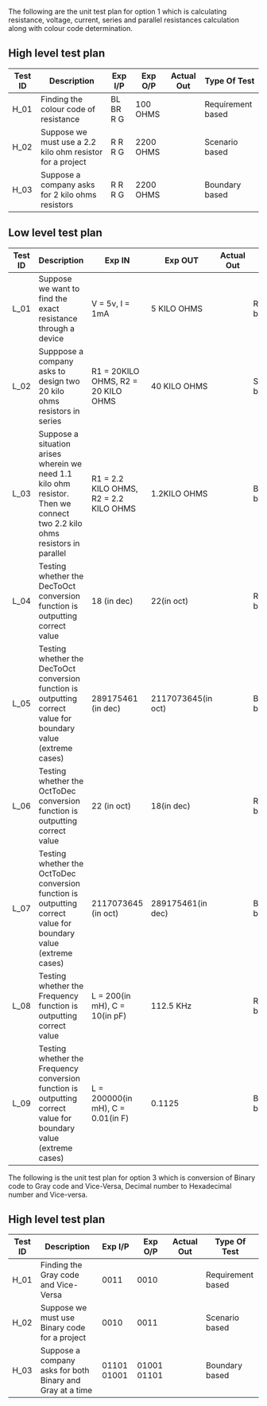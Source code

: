 The following are the unit test plan for option 1 which is calculating resistance, voltage, current, series and parallel resistances calculation along with colour code determination.


##  High level test plan

| **Test ID** | **Description**                                              | **Exp I/P** | **Exp O/P** | **Actual Out** |**Type Of Test**  |    
|-------------|--------------------------------------------------------------|------------|-------------|----------------|------------------|
|  H_01       |Finding the colour code of resistance                         | BL BR R G    |100 OHMS     |        |Requirement based |
|  H_02       |Suppose we must use a 2.2 kilo ohm resistor for a project     | R R R G    |2200 OHMS    |      |Scenario based    |
|  H_03       |Suppose a company asks for 2 kilo ohms resistors              | R R R G    |2200 OHMS    |     |Boundary based    |

## Low level test plan

| **Test ID** | **Description**                                              | **Exp IN** | **Exp OUT** | **Actual Out** |**Type Of Test**  |    
|-------------|--------------------------------------------------------------|------------|-------------|----------------|------------------|
|  L_01       |Suppose we want to find the exact resistance through a device |V = 5v, I = 1mA|5 KILO OHMS|  |Requirement based |
|  L_02       |Supppose a company asks to design two 20 kilo ohms resistors in series|R1 = 20KILO OHMS, R2 = 20 KILO OHMS|40 KILO OHMS||Scenario based    |
|  L_03       |Suppose a situation arises wherein we need 1.1 kilo ohm resistor. Then we connect two 2.2 kilo ohms resistors in parallel|R1 = 2.2 KILO OHMS, R2 = 2.2 KILO OHMS|1.2KILO OHMS||Boundary based    |
|  L_04       |Testing whether the DecToOct conversion function is outputting correct value|18 (in dec)|22(in oct)| |Requirement based    |
|  L_05       |Testing whether the DecToOct conversion function is outputting correct value for boundary value (extreme cases)| 289175461 (in dec)|2117073645(in oct)| |Boundary based    |
|  L_06       |Testing whether the OctToDec conversion function is outputting correct value|22 (in oct)|18(in dec)| |Requirement based    |
|  L_07       |Testing whether the OctToDec conversion function is outputting correct value for boundary value (extreme cases)| 2117073645  (in oct)| 289175461(in dec)| |Boundary based    |
|  L_08       |Testing whether the Frequency function is outputting correct value|L = 200(in mH), C = 10(in pF)|112.5 KHz| |Requirement based    |
|  L_09       |Testing whether the Frequency conversion function is outputting correct value for boundary value (extreme cases)|L = 200000(in mH), C = 0.01(in F) |0.1125| |Boundary based    |











The following is the unit test plan for option 3 which is conversion of Binary code to Gray code and Vice-Versa, Decimal number to Hexadecimal number and Vice-versa.


##  High level test plan

| **Test ID** | **Description**                                              | **Exp I/P**  | **Exp O/P** | **Actual Out** | **Type Of Test**   |    
|-------------|--------------------------------------------------------------|--------------|-------------|----------------|--------------------|
|  H_01       |Finding the Gray code and Vice-Versa                          | 0011         | 0010        |                |Requirement based   |
|  H_02       |Suppose we must use Binary code for a project                 | 0010         | 0011        |                |Scenario based      |
|  H_03       |Suppose a company asks for both Binary and Gray at a time     | 01101 01001  | 01001 01101 |                |Boundary based      |



